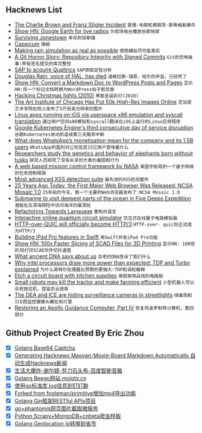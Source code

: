 ## Hacknews List


- [The Charlie Brown and Franz Stigler Incident](https://www.globalo.com/history-wwii-charlie-brown-franz-stigler-incident/)  `查理·布朗和弗朗茨·斯蒂格勒事件`
- [Show HN: Google Earth for live radios](http://radio.garden)  `为现场电台播放谷歌地球`
- [Surviving Jonestown](https://www.politico.com/magazine/story/2018/11/10/jonestown-massacre-first-person-speier-ryan-jones-222222)  `幸存的琼斯镇`
- [Capsicum](https://oshogbo.vexillium.org/blog/57/)  `辣椒`
- [Making rain simulation as real as possible](http://rainbowhunt.me/?plays)  `使雨模拟尽可能真实`
- [A Git Horror Story: Repository Integrity with Signed Commits](https://mikegerwitz.com/papers/git-horror-story)  `Git的恐怖故事:带有签名提交的库完整性`
- [SAP to acquire Qualtrics](https://news.sap.com/2018/11/sap-to-acquire-qualtrics-experience-management/)  `SAP获取定性分析`
- [Douglas Rain, voice of HAL, has died](https://www.mystratfordnow.com/56807/stratford-festival-founder-dies/#)  `道格拉斯·瑞恩，哈尔的声音，已经死了`
- [Show HN: Convert a Markdown Doc to WordPress Posts and Pages](https://scribewp.com)  `显示HN:将一个标记文档转换为WordPress帖子和页面`
- [Hacking Christmas lights (2010)](http://www.deepdarc.com/2010/11/27/hacking-christmas-lights/)  `黑客圣诞彩灯(2010)`
- [The Art Institute of Chicago Has Put 50k High-Res Images Online](https://kottke.org/18/11/the-art-institute-of-chicago-has-put-50000-high-res-images-from-their-collection-online)  `芝加哥艺术学院在网上发布了5万张高分辨率的图片`
- [Linux apps running on iOS via userspace x86 emulation and syscall translation](https://ish.app/)  `通过用户空间x86模拟和syscall翻译在iOS上运行的Linux应用程序`
- [Google Kubernetes Engine&#39;s third consecutive day of service disruption](https://status.cloud.google.com/incident/container-engine/18005)  `谷歌Kubernetes发动机连续第三天服务中断`
- [What does WhatsApp’s monetisation mean for the company and its 1.5B users](https://factordaily.com/whatsapp-monetisation/)  `WhatsApp的盈利对公司及其15亿用户意味着什么`
- [Researchers study the genetics and behavior of elephants born without tusks](https://www.nationalgeographic.com/animals/2018/11/wildlife-watch-news-tuskless-elephants-behavior-change/)  `研究人员研究了没有长牙的大象的基因和行为`
- [A web based mission control framework by NASA](https://github.com/nasa/openmct)  `美国宇航局的一个基于网络的任务控制框架`
- [Most advanced XSS detection suite](https://github.com/s0md3v/XSStrike)  `最先进的XSS检测套件`
- [25 Years Ago Today, the First Major Web Browser Was Released: NCSA Mosaic 1.0](http://www.ncsa.illinois.edu/enabling/mosaic/versions)  `25年前的今天，第一个主要的Web浏览器发布了:NCSA Mosaic 1.0`
- [Submarine to visit deepest parts of the ocean in Five Deeps Expedition](https://www.businessinsider.com/submarine-to-visit-deepest-parts-of-the-ocean-in-five-deeps-expedition-2018-10)  `潜艇在五深海探险中访问海洋的最深处`
- [Refactoring Towards Language](https://blog.metaobject.com/2018/11/refactoring-towards-language.html)  `重构对语言`
- [Interactive online quantum circuit simulator](https://strawberryfields.ai/)  `交互式在线量子电路模拟器`
- [HTTP-over-QUIC will officially become HTTP/3](https://daniel.haxx.se/blog/2018/11/11/http-3/)  `HTTP-over- quic将正式成为HTTP/3`
- [Building iPad Pro features in Swift](https://www.swiftbysundell.com/posts/building-ipad-pro-features-in-swift)  `用Swift开发iPad Pro功能`
- [Show HN: 100x Faster Slicing of SCAD Files for 3D Printing](https://github.com/moehriegitt/hob3l)  `显示HN: 100倍的3D打印SCAD文件切片速度`
- [What ancient DNA says about us](https://newhumanist.org.uk/articles/5335/what-ancient-dna-says-about-us)  `古老的DNA告诉了我们什么`
- [Why intel processors draw more power than expected: TDP and Turbo explained](https://www.anandtech.com/show/13544/why-intel-processors-draw-more-power-than-expected-tdp-turbo)  `为什么英特尔处理器比预期的更强大:TDP和涡轮解释`
- [Etch a circuit board with kitchen supplies](https://www.instructables.com/id/Make-a-Circuit-Board-With-Household-Goods/)  `用厨房用品蚀刻电路板`
- [Small robots may kill the tractor and make farming efficient](https://www.wired.co.uk/article/farming-robots-small-robot-company-tractors)  `小型机器人可以杀死拖拉机，提高农业效率`
- [The DEA and ICE are hiding surveillance cameras in streetlights](https://qz.com/1458475/the-dea-and-ice-are-hiding-surveillance-cameras-in-streetlights/)  `缉毒局和ICE把监控摄像头藏在街灯里`
- [Restoring an Apollo Guidance Computer, Part IV](https://rescue1130.blogspot.com/2018/11/restoring-apollo-guidance-computer-part_10.html)  `恢复阿波罗制导计算机，第四部分`

## Github Project Created By Eric Zhou

- [x] [Golang Base64 Captcha](https://github.com/mojocn/base64Captcha)
- [x] [Generating Hacknews Maoyan-Movie-Board Markdown Automatically 自动生成Hacknews新闻](https://github.com/dejavuzhou/md-genie)
- [x] [生活大爆炸-谢尔顿-剪刀石头布-百度智能音箱](https://github.com/mojocn/dueros-bang-game)
- [x] [Golang Beego网站 mojotv.cn](https://github.com/mojocn/www.mojotv.cn)
- [x] [使用go标准库,log信息到钉钉群](https://github.com/mojocn/dooger)
- [x] [Forked from fogleman/primitive增加mp4导出功能](https://github.com/mojocn/primitive)
- [x] [Golang Gin框架RESTful APIs项目](https://github.com/JJJJJJJerk/ezier-golang-web-api-framework)
- [x] [go+phantomjs网页图片截取微服务](https://github.com/mojocn/screen_shot)
- [x] [Python Scrapy+MongoDB+cnbeta爬虫样板](https://github.com/mojocn/scrapy_mongodb_boilerplate_cnbeta)
- [x] [Golang Geolocation Ip转换到省市](https://github.com/mojocn/ip2location)